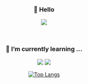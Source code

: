 <div align="center">

### 💬 **Hello**

<a href="mailto: sg@yonsei.ac.kr"><img src="https://img.shields.io/badge/Mail-EA4335?style=flat-square&logo=Gmail&logoColor=white"/></a>

<br/>
  
### 🌱 **I’m currently learning ...**
  
<img src="https://img.shields.io/badge/Python-3776AB?style=flat-square&logo=Python&logoColor=white"/> <img src="https://img.shields.io/badge/HTML5-E34F26?style=flat-square&logo=HTML5&logoColor=white"/>
 
[![Top Langs](https://github-readme-stats.vercel.app/api/top-langs/?username=anuraghazra&layout=compact)](https://github.com/Hyeona89/github-readme-stats)
  
</div>
